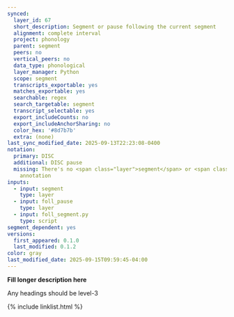 ```yaml
---
synced:
  layer_id: 67
  short_description: Segment or pause following the current segment
  alignment: complete interval
  project: phonology
  parent: segment
  peers: no
  vertical_peers: no
  data_type: phonological
  layer_manager: Python
  scope: segment
  transcripts_exportable: yes
  matches_exportable: yes
  searchable: regex
  search_targetable: segment
  transcript_selectable: yes
  export_includeCounts: no
  export_includeAnchorSharing: no
  color_hex: '#8d7b7b'
  extra: (none)
last_sync_modified_date: 2025-09-13T22:23:08-0400
notation:
  primary: DISC
  additional: DISC pause
  missing: There's no <span class="layer">segment</span> or <span class="layer">foll_pause</span>
    annotation
inputs:
  - input: segment
    type: layer
  - input: foll_pause
    type: layer
  - input: foll_segment.py
    type: script
segment_dependent: yes
versions:
  first_appeared: 0.1.0
  last_modified: 0.1.2
color: gray
last_modified_date: 2025-09-15T09:59:45-04:00
---
```


**Fill longer description here**

Any headings should be level-3


{% include linklist.html %}
